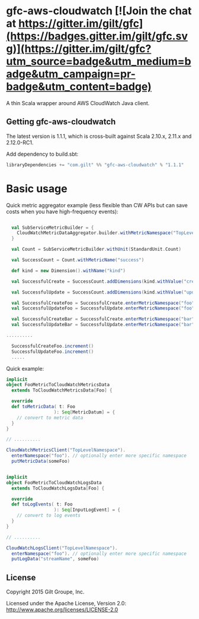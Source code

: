 # gfc-aws-cloudwatch [![Join the chat at https://gitter.im/gilt/gfc](https://badges.gitter.im/gilt/gfc.svg)](https://gitter.im/gilt/gfc?utm_source=badge&utm_medium=badge&utm_campaign=pr-badge&utm_content=badge)

A thin Scala wrapper around AWS CloudWatch Java client.

## Getting gfc-aws-cloudwatch

The latest version is 1.1.1, which is cross-built against Scala 2.10.x, 2.11.x and 2.12.0-RC1.

Add dependency to build.sbt:
```scala
libraryDependencies += "com.gilt" %% "gfc-aws-cloudwatch" % "1.1.1"
```

# Basic usage

Quick metric aggregator example
(less flexible than CW APIs but can save costs when you have high-frequency events):
```scala

  val SubServiceMetricBuilder = {
    CloudWatchMetricDataAggregator.builder.withMetricNamespace("TopLevelNamespace")
  }

  val Count = SubServiceMetricBuilder.withUnit(StandardUnit.Count)

  val SuccessCount = Count.withMetricName("success")

  def kind = new Dimension().withName("kind")

  val SuccessfulCreate = SuccessCount.addDimensions(kind.withValue("create"))

  val SuccessfulUpdate = SuccessCount.addDimensions(kind.withValue("update"))

  val SuccessfulCreateFoo = SuccessfulCreate.enterMetricNamespace("foo").start()
  val SuccessfulUpdateFoo = SuccessfulUpdate.enterMetricNamespace("foo").start()

  val SuccessfulCreateBar = SuccessfulCreate.enterMetricNamespace("bar").start()
  val SuccessfulUpdateBar = SuccessfulUpdate.enterMetricNamespace("bar").start()

..........

  SuccessfulCreateFoo.increment()
  SuccessfulUpdateFoo.increment()
  .....

```

Quick example:
```scala
implicit
object FooMetricToCloudWatchMetricsData
  extends ToCloudWatchMetricsData[Foo] {

  override
  def toMetricData( t: Foo
                  ): Seq[MetricDatum] = {
    // convert to metric data
  }
}

// ..........

CloudWatchMetricsClient("TopLevelNamespace").
  enterNamespace("foo"). // optionally enter more specific namespace
  putMetricData(someFoo)


implicit
object FooMetricToCloudWatchLogsData
  extends ToCloudWatchLogsData[Foo] {

  override
  def toLogEvents( t: Foo
                  ): Seq[InputLogEvent] = {
    // convert to log events
  }
}

// ..........

CloudWatchLogsClient("TopLevelNamespace").
  enterNamespace("foo"). // optionally enter more specific namespace
  putLogData("streamName", someFoo)

```

## License
Copyright 2015 Gilt Groupe, Inc.

Licensed under the Apache License, Version 2.0: http://www.apache.org/licenses/LICENSE-2.0
